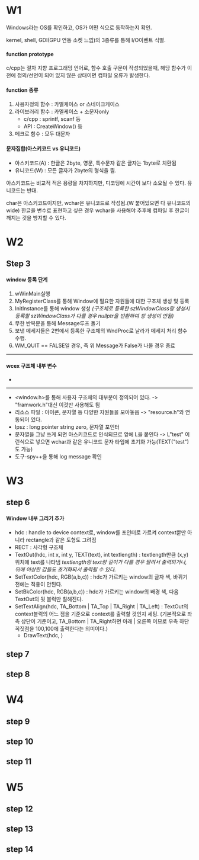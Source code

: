 
# W1

Windows라는 OS를 확인하고, OS가 어떤 식으로 동작하는지 확인.

kernel, shell, GDI(GPU 연동 소켓 느낌)의 3종류를 통해 I/O이벤트 식별.

#### function prototype
c/cpp는 절차 지향 프로그래밍 언어로, 함수 호출 구문이 작성되었을때, 해당 함수가 이전에 정의/선언이 되어 있지 않은 상태이면 컴파일 오류가 발생한다.

#### function 종류
1. 사용자정의 함수 : 카멜케이스 or 스네이크케이스
2. 라이브러리 함수 : 카멜케이스 + 소문자only
	- c/cpp : sprintf, scanf 등 
	- API : CreateWindow() 등
3. 메크로 함수 : 모두 대문자

#### 문자집합(아스키코드 vs 유니코드)
- 아스키코드(A) : 한글은 2byte, 영문, 특수문자 같은 글자는 1byte로 치환됨
- 유니코드(W)  : 모든 글자가 2byte의 형식을 띔.

아스키코드는 비교적 적은 용량을 차지하지만, 디코딩에 시간이 보다 소요될 수 있다.
유니코드는 반대.

char은 아스키코드이지만, wchar은 유니코드로 작성됨.(W 붙어있으면 다 유니코드의 wide)
한글을 변수로 표현하고 싶은 경우 wchar을 사용해야 추후에 컴파일 후 한글이 깨지는 것을 방지할 수 있다.


# W2

## Step 3

#### window 등록 단계
1. wWinMain실행
2. MyRegisterClass를 통해 Window에 필요한 자원들에 대한 구조체 생성 및 등록
3. InitInstance를 통해 window 생성 *(구조체로 등록한 szWindowClass랑 생성시 등록할 szWindowClass가 다를 경우 nullptr을 반환하여 창 생성이 안됨)*
4. 무한 반복문을 통해 Message루프 돌기
5. 보낸 메세지들은 2번에서 등록한 구조체의 WndProc로 날라가 메세지 처리 함수 수행.
6. WM_QUIT == FALSE일 경우, 즉 위 Message가 False가 나올 경우 종료

---

#### wcex 구조체 내부 변수
- 


---
- <window.h>를 통해 사용자 구조체의 대부분이 정의되어 있다. -> "framwork.h"대신 이것만 사용해도 됨
- 리소스 파일 : 아이콘, 문자열 등 다양한 자원들을 모아놓음 -> "resource.h"와 연동되어 있다.
- lpsz : long pointer string zero, 문자열 포인터
- 문자열을 그냥 쓰게 되면 아스키코드로 인식되므로 앞에 L을 붙인다 -> L"test" 이런식으로 넣으면 wchar과 같은 유니코드 문자 타입에 초기화 가능(TEXT("test")도 가능)
- 도구-spy++을 통해 log message 확인

# W3

## step 6

#### Window 내부 그리기 추가
- hdc : handle to device context로, window를 포인터로 가르켜 context뿐만 아니라 rectangle과 같은 도형도 그려짐
- RECT : 사각형 구조체
- TextOut(hdc, int x, int y, TEXT(text), int textlength) : textlength만큼 (x,y)위치에 text를 나타냄
*textlength랑 text랑 길이가 다를 경우 짤려서 출력되거나, 뒤에 이상한 값들도 초기화되서 출력될 수 있다.*
- SetTextColor(hdc, RGB(a,b,c)) : hdc가 가르키는 window의 글자 색, 바뀌기 전에는 적용이 안된다.
- SetBkColor(hdc, RGB(a,b,c)) : hdc가 가르키는 window의 배경 색, 다음 TextOut의 뒷 블럭만 칠해진다.
- SetTextAlign(hdc, TA_Bottom | TA_Top | TA_Right | TA_Left) : TextOut의 context블럭의 어느 점을 기준으로 context를 출력할 것인지 세팅. (기본적으로 좌측 상단이 기준이고, TA_Bottom | TA_Right하면 아래 | 오른쪽 이므로 우측 하단 꼭짓점을 100,100에 출력한다는 의미이다.)
	- DrawText(hdc, )
## step 7
## step 8

# W4

## step 9
## step 10
## step 11

# W5

## step 12
## step 13
## step 14

